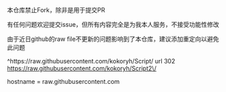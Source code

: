 本仓库禁止Fork，除非是用于提交PR

有任何问题欢迎提交issue，但所有内容完全是为我本人服务，不接受功能性修改

由于近日github的raw file不更新的问题影响到了本仓库，建议添加重定向以避免此问题

^https:\/\/raw\.githubusercontent\.com\/kokoryh\/Script\/ url 302 https://raw.githubusercontent.com/kokoryh/Script2\/

hostname = raw.githubusercontent.com
